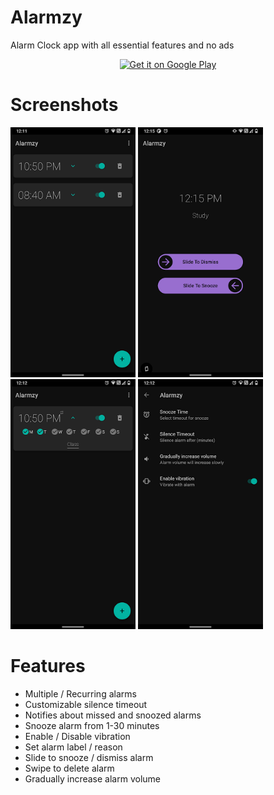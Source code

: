 # Alarmzy

Alarm Clock app with all essential features and no ads

<p align="center">
  <a href='https://play.google.com/store/apps/details?id=com.pk.alarmzy&pcampaignid=pcampaignidMKT-Other-global-all-co-prtnr-py-PartBadge-Mar2515-1'><img alt='Get it on Google Play' src='https://play.google.com/intl/en_us/badges/static/images/badges/en_badge_web_generic.png'/>
  </a>
</p>

# Screenshots

<img src="screenshots/1.png" height="400" alt="Screenshot"/> <img src="screenshots/2.png" height="400" alt="Screenshot"/> <img src="screenshots/3.png" height="400" alt="Screenshot"/> <img src="screenshots/4.png" height="400" alt="Screenshot"/>


# Features

- Multiple / Recurring alarms
- Customizable silence timeout
- Notifies about missed and snoozed alarms
- Snooze alarm from 1-30 minutes
- Enable / Disable vibration
- Set alarm label / reason 
- Slide to snooze / dismiss alarm
- Swipe to delete alarm
- Gradually increase alarm volume
